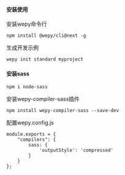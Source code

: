 #### 安装使用

安装wepy命令行

```
npm install @wepy/cli@next -g
```

生成开发示例

```
wepy init standard myproject
```

#### 安装sass

````
npm i node-sass
````

安装wepy-compiler-sass插件

````
npm install wepy-compiler-sass --save-dev
````

配置wepy.config.js

````
module.exports = {
    "compilers": {
        sass: {
            'outputStyle': 'compressed'
        }
    }
};
````